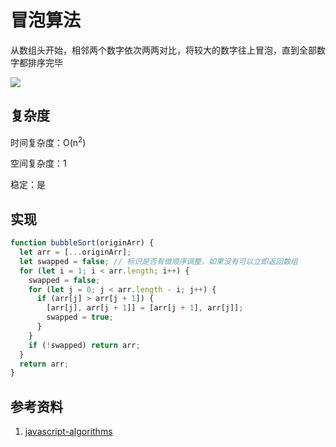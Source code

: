 # 冒泡算法

从数组头开始，相邻两个数字依次两两对比，将较大的数字往上冒泡，直到全部数字都排序完毕

![](https://camo.githubusercontent.com/383b23979d4d7f279f8fb285b36bcdd357b10a35/68747470733a2f2f75706c6f61642e77696b696d656469612e6f72672f77696b6970656469612f636f6d6d6f6e732f632f63382f427562626c652d736f72742d6578616d706c652d33303070782e676966)

## 复杂度

时间复杂度：O(n<sup>2</sup>)

空间复杂度：1

稳定：是



## 实现

```js
function bubbleSort(originArr) {
  let arr = [...originArr];
  let swapped = false; // 标识是否有做顺序调整，如果没有可以立即返回数组
  for (let i = 1; i < arr.length; i++) {
    swapped = false;
    for (let j = 0; j < arr.length - i; j++) {
      if (arr[j] > arr[j + 1]) {
        [arr[j], arr[j + 1]] = [arr[j + 1], arr[j]];
        swapped = true;
      }
    }
    if (!swapped) return arr;
  }
  return arr;
}

```



## 参考资料

1. [javascript-algorithms](https://github.com/trekhleb/javascript-algorithms/tree/master/src/algorithms/sorting/bubble-sort)